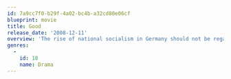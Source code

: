 ```yaml
---
id: 7a9cc7f0-b29f-4a02-bc4b-a32cd80e06cf
blueprint: movie
title: Good
release_date: '2008-12-11'
overview: 'The rise of national socialism in Germany should not be regarded as a conspiracy of madmen. Millions of "good" people found themselves in a society spiralling into terrible chaos. A film about then, which illuminates the terrors of now.'
genres:
  -
    id: 18
    name: Drama
---
```

